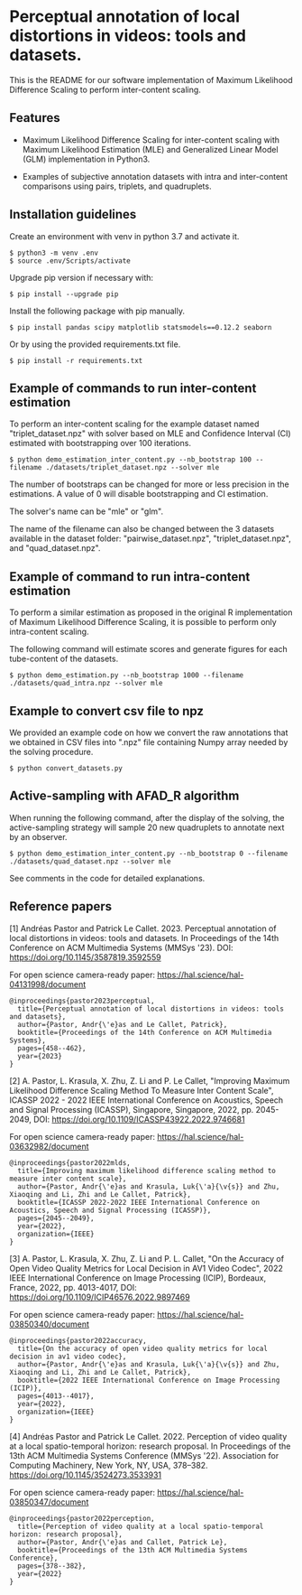 # Perceptual annotation of local distortions in videos: tools and datasets.

This is the README for our software implementation of Maximum Likelihood Difference Scaling to perform inter-content scaling.

## Features

- Maximum Likelihood Difference Scaling for inter-content scaling with Maximum Likelihood Estimation (MLE) and Generalized Linear Model (GLM) implementation in Python3.

- Examples of subjective annotation datasets with intra and inter-content comparisons using pairs, triplets, and quadruplets.

## Installation guidelines

Create an environment with venv in python 3.7 and activate it.

```
$ python3 -m venv .env
$ source .env/Scripts/activate
```

Upgrade pip version if necessary with: 
```
$ pip install --upgrade pip
```

Install the following package with pip manually.
```
$ pip install pandas scipy matplotlib statsmodels==0.12.2 seaborn
```

Or by using the provided requirements.txt file.
```
$ pip install -r requirements.txt
```

## Example of commands to run inter-content estimation


To perform an inter-content scaling for the example dataset named "triplet_dataset.npz" with solver based on MLE and Confidence Interval (CI) estimated with bootstrapping over 100 iterations.
```
$ python demo_estimation_inter_content.py --nb_bootstrap 100 --filename ./datasets/triplet_dataset.npz --solver mle
```

The number of bootstraps can be changed for more or less precision in the estimations. A value of 0 will disable bootstrapping and CI estimation. 

The solver's name can be "mle" or "glm".

The name of the filename can also be changed between the 3 datasets available in the dataset folder: "pairwise_dataset.npz", "triplet_dataset.npz", and "quad_dataset.npz".

## Example of command to run intra-content estimation

To perform a similar estimation as proposed in the original R implementation of Maximum Likelihood Difference Scaling, it is possible to perform only intra-content scaling.

The following command will estimate scores and generate figures for each tube-content of the datasets.

```
$ python demo_estimation.py --nb_bootstrap 1000 --filename ./datasets/quad_intra.npz --solver mle
```

## Example to convert csv file to npz

We provided an example code on how we convert the raw annotations that we obtained in CSV files into ".npz" file containing Numpy array needed by the solving procedure.

```
$ python convert_datasets.py
```

## Active-sampling with AFAD_R algorithm

When running the following command, after the display of the solving, the active-sampling strategy will sample 20 new quadruplets to annotate next by an observer.
```
$ python demo_estimation_inter_content.py --nb_bootstrap 0 --filename ./datasets/quad_dataset.npz --solver mle
```
See comments in the code for detailed explanations.

## Reference papers 

[1] Andréas Pastor and Patrick Le Callet. 2023. Perceptual annotation of local distortions in videos: tools and datasets. In Proceedings of the 14th Conference on ACM Multimedia Systems (MMSys '23). DOI: https://doi.org/10.1145/3587819.3592559

For open science camera-ready paper: https://hal.science/hal-04131998/document
```
@inproceedings{pastor2023perceptual,
  title={Perceptual annotation of local distortions in videos: tools and datasets},
  author={Pastor, Andr{\'e}as and Le Callet, Patrick},
  booktitle={Proceedings of the 14th Conference on ACM Multimedia Systems},
  pages={458--462},
  year={2023}
}
```

[2] A. Pastor, L. Krasula, X. Zhu, Z. Li and P. Le Callet, "Improving Maximum Likelihood Difference Scaling Method To Measure Inter Content Scale", ICASSP 2022 - 2022 IEEE International Conference on Acoustics, Speech and Signal Processing (ICASSP), Singapore, Singapore, 2022, pp. 2045-2049, DOI: https://doi.org/10.1109/ICASSP43922.2022.9746681

For open science camera-ready paper: https://hal.science/hal-03632982/document
```
@inproceedings{pastor2022mlds,
  title={Improving maximum likelihood difference scaling method to measure inter content scale},
  author={Pastor, Andr{\'e}as and Krasula, Luk{\'a}{\v{s}} and Zhu, Xiaoqing and Li, Zhi and Le Callet, Patrick},
  booktitle={ICASSP 2022-2022 IEEE International Conference on Acoustics, Speech and Signal Processing (ICASSP)},
  pages={2045--2049},
  year={2022},
  organization={IEEE}
}
```


[3] A. Pastor, L. Krasula, X. Zhu, Z. Li and P. L. Callet, "On the Accuracy of Open Video Quality Metrics for Local Decision in AV1 Video Codec", 2022 IEEE International Conference on Image Processing (ICIP), Bordeaux, France, 2022, pp. 4013-4017, DOI: https://doi.org/10.1109/ICIP46576.2022.9897469

For open science camera-ready paper: https://hal.science/hal-03850340/document
```
@inproceedings{pastor2022accuracy,
  title={On the accuracy of open video quality metrics for local decision in av1 video codec},
  author={Pastor, Andr{\'e}as and Krasula, Luk{\'a}{\v{s}} and Zhu, Xiaoqing and Li, Zhi and Le Callet, Patrick},
  booktitle={2022 IEEE International Conference on Image Processing (ICIP)},
  pages={4013--4017},
  year={2022},
  organization={IEEE}
}
```

[4] Andréas Pastor and Patrick Le Callet. 2022. Perception of video quality at a local spatio-temporal horizon: research proposal. In Proceedings of the 13th ACM Multimedia Systems Conference (MMSys '22). Association for Computing Machinery, New York, NY, USA, 378–382. https://doi.org/10.1145/3524273.3533931

For open science camera-ready paper: https://hal.science/hal-03850347/document
```
@inproceedings{pastor2022perception,
  title={Perception of video quality at a local spatio-temporal horizon: research proposal},
  author={Pastor, Andr{\'e}as and Callet, Patrick Le},
  booktitle={Proceedings of the 13th ACM Multimedia Systems Conference},
  pages={378--382},
  year={2022}
}
```




